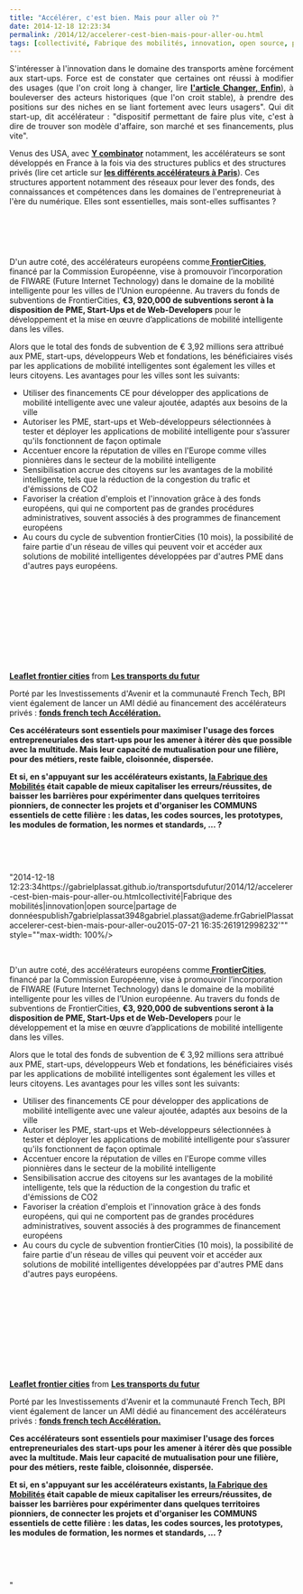 ```yaml
---
title: "Accélérer, c'est bien. Mais pour aller où ?"
date: 2014-12-18 12:23:34
permalink: /2014/12/accelerer-cest-bien-mais-pour-aller-ou.html
tags: [collectivité, Fabrique des mobilités, innovation, open source, partage de données]
---
```


<p style="text-align: justify;">S'intéresser à l'innovation dans le domaine des transports amène forcément aux start-ups. Force est de constater que certaines ont réussi à modifier des usages (que l'on croit long à changer, lire <a href="https://gabrielplassat.github.io/transportsdufutur/2014/12/changer-de-mobilite.html" target="_blank"><strong>l'article Changer, Enfin</strong></a>), à bouleverser des acteurs historiques (que l'on croit stable), à prendre des positions sur des niches en se liant fortement avec leurs usagers". Qui dit start-up, dit accélérateur : "dispositif permettant de faire plus vite, c'est à dire de trouver son modèle d'affaire, son marché et ses financements, plus vite".</p> <p style=""text-align: justify>Venus des USA, avec <a href=""https://www.ycombinator.com/"" target=""_blank""><strong>Y combinator</strong></a> notamment, les accélérateurs se sont développés en France à la fois via des structures publics et des structures privés (lire cet article sur <a href=""http://lentreprise.lexpress.fr/creation-entreprise/etapes-creation/le-top-des-incubateurs-et-accelerateurs-de-start-up-a-paris_1534130.html"" target=""_blank""><strong>les différents accélérateurs à Paris</strong></a>). Ces structures apportent notamment des réseaux pour lever des fonds, des connaissances et compétences dans les domaines de l'entrepreneuriat à l'ère du numérique. Elles sont essentielles, mais sont-elles suffisantes ?</p> <p style=""text-align: justify> </p>   <!--more-->  <p><img rel=""lightbox[]"" alt="""" class=""alwaysThinglink"" src=""//cdn.thinglink.me/api/image/426367677343203329/1024/10/scaletowidth#tl-4263676773432033291912998232'"" style=""max-width: 100% /></p> <p> <script charset=""utf-8"" src=""//cdn.thinglink.me/jse/embed.js"" type=""text/javascript""></script> </p> <p style=""text-align: justify> </p> <p style=""text-align: justify>D'un autre coté, des accélérateurs européens comme<a href=""http://www.fi-frontiercities.eu"" target=""_blank""><strong> FrontierCities</strong></a>, financé par la Commission Européenne, vise à promouvoir l’incorporation de FIWARE (Future Internet Technology) dans le domaine de la mobilité intelligente pour les villes de l’Union européenne. Au travers du fonds de subventions de FrontierCities, <strong>€3, 920,000 de subventions seront à la disposition de PME, Start-Ups et de Web-Developers</strong> pour le développement et la mise en œuvre d’applications de mobilité intelligente dans les villes.</p> <p style=""text-align: justify>Alors que le total des fonds de subvention de € 3,92 millions sera attribué aux PME, start-ups, développeurs Web et fondations, les bénéficiaires visés par les applications de mobilité intelligentes sont également les villes et leurs citoyens. Les avantages pour les villes sont les suivants:</p> <ul> <li>Utiliser des financements CE pour développer des applications de mobilité intelligente avec une valeur ajoutée, adaptés aux besoins de la ville </li> <li>Autoriser les PME, start-ups et Web-développeurs sélectionnées à tester et déployer les applications de mobilité intelligente pour s’assurer qu'ils fonctionnent de façon optimale </li> <li>Accentuer encore la réputation de villes en l'Europe comme villes pionnières dans le secteur de la mobilité intelligente </li> <li>Sensibilisation accrue des citoyens sur les avantages de la mobilité intelligente, tels que la réduction de la congestion du trafic et d'émissions de CO2 </li> <li>Favoriser la création d'emplois et l'innovation grâce à des fonds européens, qui qui ne comportent pas de grandes procédures administratives, souvent associés à des programmes de financement européens </li> <li>Au cours du cycle de subvention frontierCities (10 mois), la possibilité de faire partie d'un réseau de villes qui peuvent voir et accéder aux solutions de mobilité intelligentes développées par d'autres PME dans d'autres pays européens.</li> </ul> <p style=""text-align: center><iframe allowfullscreen="""" frameborder=""0"" height=""290"" marginheight=""0"" marginwidth=""0"" scrolling=""no"" src=""//www.slideshare.net/slideshow/embed_code/42823132"" style=""border: 1px solid #CCC border-width: 1px margin-bottom: 5px max-width: 100% width=""340""> </iframe></p> <div style=""margin-bottom: 5px text-align: center><strong> <a href="https://gabrielplassat.github.io/transportsdufutur//fr.slideshare.net/transportsdufutur/leaflet-frontier-cities"" target=""_blank"" title=""Leaflet frontier cities"">Leaflet frontier cities</a> </strong> from <strong><a href="https://gabrielplassat.github.io/transportsdufutur//www.slideshare.net/transportsdufutur"" target=""_blank"">Les transports du futur</a></strong></div> <p style=""text-align: justify>Porté par les Investissements d'Avenir et la communauté French Tech, BPI vient également de lancer un AMI dédié au financement des accélérateurs privés : <a href=""http://www.bpifrance.fr/Vivez-Bpifrance/Actualites/Fonds-French-Tech-Acceleration-appel-a-manifestation-d-interet-8957"" target=""_blank""><strong>fonds french tech Accélération.</strong></a></p> <p style=""text-align: justify><strong>Ces accélérateurs sont essentiels pour maximiser l'usage des forces entrepreneuriales des start-ups pour les amener à itérer dès que possible avec la multitude. Mais leur capacité de mutualisation pour une filière, pour des métiers, reste faible, cloisonnée, dispersée. <br /></strong></p> <p style=""text-align: justify><strong>Et si, en s'appuyant sur les accélérateurs existants, <a href="https://gabrielplassat.github.io/transportsdufutur/2014/11/innover-aujourdhui-pour-mieux-se-deplacer-demain.html"" target=""_blank"">la Fabrique des Mobilités</a> était capable de mieux capitaliser les erreurs/réussites, de baisser les barrières pour expérimenter dans quelques territoires pionniers, de connecter les projets et d'organiser les COMMUNS essentiels de cette filière : les datas, les codes sources, les prototypes, les modules de formation, les normes et standards, ... ? </strong></p> <p style=""text-align: justify> </p> <p style=""text-align: justify> </p>"2014-12-18 12:23:34https://gabrielplassat.github.io/transportsdufutur/2014/12/accelerer-cest-bien-mais-pour-aller-ou.htmlcollectivité|Fabrique des mobilités|innovation|open source|partage de donnéespublish7gabrielplassat3948gabriel.plassat@ademe.frGabrielPlassataccelerer-cest-bien-mais-pour-aller-ou2015-07-21 16:35:261912998232'"" style=""max-width: 100%/></p> <p> <script charset=""utf-8"" src=""//cdn.thinglink.me/jse/embed.js"" type=""text/javascript""></script> </p> <p style=""text-align: justify> </p> <p style=""text-align: justify>D'un autre coté, des accélérateurs européens comme<a href=""http://www.fi-frontiercities.eu"" target=""_blank""><strong> FrontierCities</strong></a>, financé par la Commission Européenne, vise à promouvoir l’incorporation de FIWARE (Future Internet Technology) dans le domaine de la mobilité intelligente pour les villes de l’Union européenne. Au travers du fonds de subventions de FrontierCities, <strong>€3, 920,000 de subventions seront à la disposition de PME, Start-Ups et de Web-Developers</strong> pour le développement et la mise en œuvre d’applications de mobilité intelligente dans les villes.</p> <p style=""text-align: justify>Alors que le total des fonds de subvention de € 3,92 millions sera attribué aux PME, start-ups, développeurs Web et fondations, les bénéficiaires visés par les applications de mobilité intelligentes sont également les villes et leurs citoyens. Les avantages pour les villes sont les suivants:</p> <ul> <li>Utiliser des financements CE pour développer des applications de mobilité intelligente avec une valeur ajoutée, adaptés aux besoins de la ville</li> <li>Autoriser les PME, start-ups et Web-développeurs sélectionnées à tester et déployer les applications de mobilité intelligente pour s’assurer qu'ils fonctionnent de façon optimale</li> <li>Accentuer encore la réputation de villes en l'Europe comme villes pionnières dans le secteur de la mobilité intelligente</li> <li>Sensibilisation accrue des citoyens sur les avantages de la mobilité intelligente, tels que la réduction de la congestion du trafic et d'émissions de CO2</li> <li>Favoriser la création d'emplois et l'innovation grâce à des fonds européens, qui qui ne comportent pas de grandes procédures administratives, souvent associés à des programmes de financement européens</li> <li>Au cours du cycle de subvention frontierCities (10 mois), la possibilité de faire partie d'un réseau de villes qui peuvent voir et accéder aux solutions de mobilité intelligentes développées par d'autres PME dans d'autres pays européens.</li> </ul> <p style=""text-align: center><iframe allowfullscreen="""" frameborder=""0"" height=""290"" marginheight=""0"" marginwidth=""0"" scrolling=""no"" src=""//www.slideshare.net/slideshow/embed_code/42823132"" style=""border: 1px solid #CCCwidth=""340""> </iframe></p> <div style=""margin-bottom: 5px><strong> <a href="https://gabrielplassat.github.io/transportsdufutur//fr.slideshare.net/transportsdufutur/leaflet-frontier-cities"" target=""_blank"" title=""Leaflet frontier cities"">Leaflet frontier cities</a> </strong> from <strong><a href="https://gabrielplassat.github.io/transportsdufutur//www.slideshare.net/transportsdufutur"" target=""_blank"">Les transports du futur</a></strong></div> <p style=""text-align: justify>Porté par les Investissements d'Avenir et la communauté French Tech, BPI vient également de lancer un AMI dédié au financement des accélérateurs privés : <a href=""http://www.bpifrance.fr/Vivez-Bpifrance/Actualites/Fonds-French-Tech-Acceleration-appel-a-manifestation-d-interet-8957"" target=""_blank""><strong>fonds french tech Accélération.</strong></a></p> <p style=""text-align: justify><strong>Ces accélérateurs sont essentiels pour maximiser l'usage des forces entrepreneuriales des start-ups pour les amener à itérer dès que possible avec la multitude. Mais leur capacité de mutualisation pour une filière, pour des métiers, reste faible, cloisonnée, dispersée. <br /></strong></p> <p style=""text-align: justify><strong>Et si, en s'appuyant sur les accélérateurs existants, <a href="https://gabrielplassat.github.io/transportsdufutur/2014/11/innover-aujourdhui-pour-mieux-se-deplacer-demain.html"" target=""_blank"">la Fabrique des Mobilités</a> était capable de mieux capitaliser les erreurs/réussites, de baisser les barrières pour expérimenter dans quelques territoires pionniers, de connecter les projets et d'organiser les COMMUNS essentiels de cette filière : les datas, les codes sources, les prototypes, les modules de formation, les normes et standards, ... ? </strong></p> <p style=""text-align: justify> </p> <p style=""text-align: justify> </p>"
